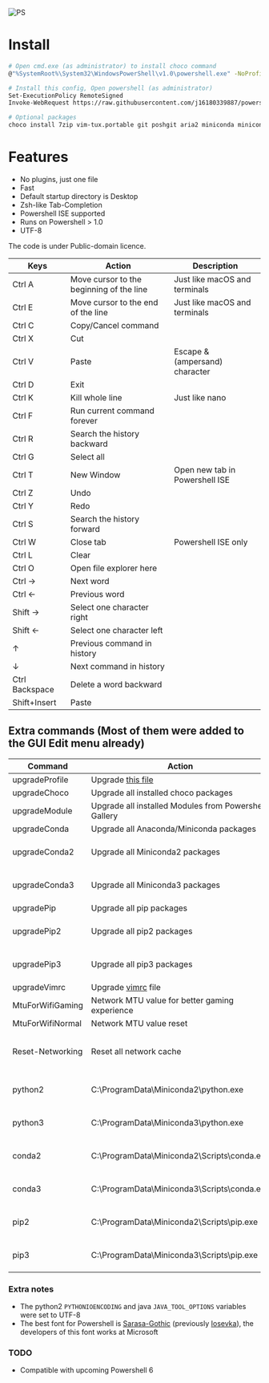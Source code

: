 ![PS](https://i.imgur.com/onDinT2.png)

Install
====
```sh
# Open cmd.exe (as administrator) to install choco command
@"%SystemRoot%\System32\WindowsPowerShell\v1.0\powershell.exe" -NoProfile -InputFormat None -ExecutionPolicy Bypass -Command "iex ((New-Object System.Net.WebClient).DownloadString('https://chocolatey.org/install.ps1'))" && SET "PATH=%PATH%;%ALLUSERSPROFILE%\chocolatey\bin"

# Install this config, Open powershell (as administrator)
Set-ExecutionPolicy RemoteSigned
Invoke-WebRequest https://raw.githubusercontent.com/j16180339887/powershell/master/profile.ps1 -o ~/Documents/WindowsPowerShell/profile.ps1

# Optional packages
choco install 7zip vim-tux.portable git poshgit aria2 miniconda miniconda3 ffmpeg youtube-dl -y
```

Features
=====
* No plugins, just one file
* Fast
* Default startup directory is Desktop
* Zsh-like Tab-Completion
* Powershell ISE supported
* Runs on Powershell > 1.0
* UTF-8

The code is under Public-domain licence.

| Keys      | Action                                                | Description |
| --------- | ----------------------------------------------------- | ----------- |
| Ctrl A    | Move cursor to the beginning of the line              | Just like macOS and terminals |
| Ctrl E    | Move cursor to the end of the line                    | Just like macOS and terminals |
| Ctrl C    | Copy/Cancel command                                   | |
| Ctrl X    | Cut                                                   | |
| Ctrl V    | Paste                                                 | Escape &(ampersand) character |
| Ctrl D    | Exit                                                  | |
| Ctrl K    | Kill whole line                                       | Just like nano |
| Ctrl F    | Run current command forever                           | |
| Ctrl R    | Search the history backward                           | |
| Ctrl G    | Select all                                            | |
| Ctrl T    | New Window                                            | Open new tab in Powershell ISE |
| Ctrl Z    | Undo                                                  | |
| Ctrl Y    | Redo                                                  | |
| Ctrl S    | Search the history forward                            | |
| Ctrl W    | Close tab                                             | Powershell ISE only |
| Ctrl L    | Clear                                                 | |
| Ctrl O    | Open file explorer here                               | |
| Ctrl →    | Next word                                             | |
| Ctrl ←    | Previous word                                         | |
| Shift →   | Select one character right                            | |
| Shift ←   | Select one character left                             | |
| ↑         | Previous command in history                           | |
| ↓         | Next command in history                               | |
| Ctrl Backspace    |  Delete a word backward                       | |
| Shift+Insert      |  Paste                                        | |

## Extra commands (Most of them were added to the GUI Edit menu already)

| Command   | Action                                                    | Description |
| --------- | --------------------------------------------------------- | ----------- |
| upgradeProfile    | Upgrade [this file](https://github.com/j16180339887/powershell)   | |
| upgradeChoco      | Upgrade all installed choco packages                              | |
| upgradeModule     | Upgrade all installed Modules from Powershell Gallery             | |
| upgradeConda      | Upgrade all Anaconda/Miniconda packages                           | |
| upgradeConda2     | Upgrade all Miniconda2 packages                                   | choco install miniconda2 |
| upgradeConda3     | Upgrade all Miniconda3 packages                                   | choco install miniconda3 |
| upgradePip        | Upgrade all pip packages                                          | |
| upgradePip2       | Upgrade all pip2 packages                                         | choco install miniconda2 |
| upgradePip3       | Upgrade all pip3 packages                                         | choco install miniconda3 |
| upgradeVimrc      | Upgrade [vimrc](https://github.com/j16180339887/vimrc) file       | |
| MtuForWifiGaming  | Network MTU value for better gaming experience                    | |
| MtuForWifiNormal  | Network MTU value reset                                           | |
| Reset-Networking  | Reset all network cache                                           | Useful when internet is broken |
| python2           | C:\ProgramData\Miniconda2\python.exe                              | choco install miniconda2 |
| python3           | C:\ProgramData\Miniconda3\python.exe                              | choco install miniconda3 |
| conda2            | C:\ProgramData\Miniconda2\Scripts\conda.exe                       | choco install miniconda2 |
| conda3            | C:\ProgramData\Miniconda3\Scripts\conda.exe                       | choco install miniconda3 |
| pip2              | C:\ProgramData\Miniconda2\Scripts\pip.exe                         | choco install miniconda2 |
| pip3              | C:\ProgramData\Miniconda3\Scripts\pip.exe                         | choco install miniconda3 |


### Extra notes

* The python2 `PYTHONIOENCODING` and java `JAVA_TOOL_OPTIONS` variables were set to UTF-8
* The best font for Powershell is [Sarasa-Gothic](https://github.com/be5invis/Sarasa-Gothic/releases) (previously [Iosevka](https://github.com/be5invis/Iosevka/releases)), the developers of this font works at Microsoft

### TODO
* Compatible with upcoming Powershell 6
